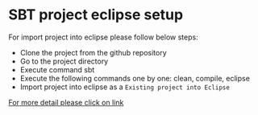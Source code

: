 # SBT project eclipse setup

For import project into eclipse please follow below steps: 
   - Clone the project from the github repository
   - Go to the project directory
   - Execute command sbt
   - Execute the following commands one by one: clean, compile, eclipse 
   - Import project into eclipse as a `Existing project into Eclipse`

[For more detail please click on link](https://github.com/typesafehub/sbteclipse)
